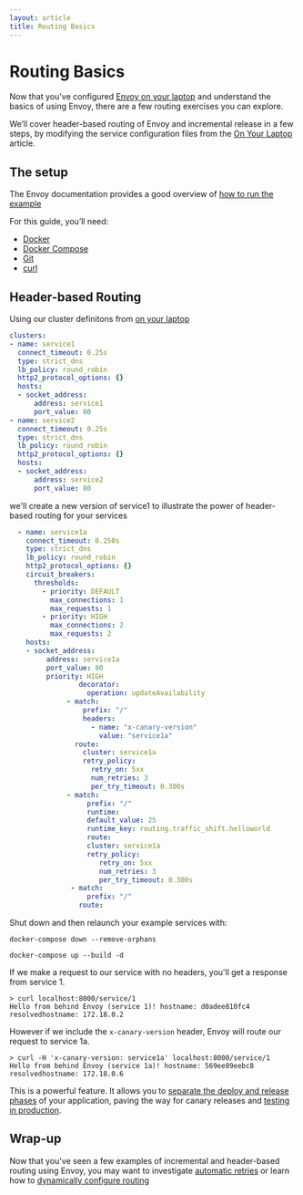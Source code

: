 ```yaml
---
layout: article
title: Routing Basics
---
```


[//]: # ( Copyright 2018 Turbine Labs, Inc.                                   )
[//]: # ( you may not use this file except in compliance with the License.    )
[//]: # ( You may obtain a copy of the License at                             )
[//]: # (                                                                     )
[//]: # (     http://www.apache.org/licenses/LICENSE-2.0                      )
[//]: # (                                                                     )
[//]: # ( Unless required by applicable law or agreed to in writing, software )
[//]: # ( distributed under the License is distributed on an "AS IS" BASIS,   )
[//]: # ( WITHOUT WARRANTIES OR CONDITIONS OF ANY KIND, either express or     )
[//]: # ( implied. See the License for the specific language governing        )
[//]: # ( permissions and limitations under the License.                      )

[//]: # (Routing Basics)

# Routing Basics

Now that you've configured
[Envoy on your laptop](on-your-laptop.html)
and understand the basics of using Envoy, there are a few routing exercises you can explore.

We’ll cover header-based routing of Envoy and incremental release in a few steps, by modifying the service configuration files from the
[On Your Laptop](on-your-laptop.html)
article.

## The setup

The Envoy documentation provides a good overview of
[how to run the example](https://www.envoyproxy.io/docs/envoy/latest/start/sandboxes/zipkin_tracing)

For this guide, you’ll need:

- [Docker](https://docs.docker.com/install/)
- [Docker Compose](https://docs.docker.com/compose/install/)
- [Git](https://help.github.com/articles/set-up-git/)
- [curl](https://curl.haxx.se/)

## Header-based Routing

Using our cluster definitons from [on your laptop](on-your-laptop.html)

```yaml
clusters:
- name: service1
  connect_timeout: 0.25s
  type: strict_dns
  lb_policy: round_robin
  http2_protocol_options: {}
  hosts:
  - socket_address:
      address: service1
      port_value: 80
- name: service2
  connect_timeout: 0.25s
  type: strict_dns
  lb_policy: round_robin
  http2_protocol_options: {}
  hosts:
  - socket_address:
      address: service2
      port_value: 80
```

we'll create a new version of service1 to illustrate the power of
header-based routing for your services

```yaml
  - name: service1a
    connect_timeout: 0.250s
    type: strict_dns
    lb_policy: round_robin
    http2_protocol_options: {}
    circuit_breakers:
      thresholds:
        - priority: DEFAULT
          max_connections: 1
          max_requests: 1
        - priority: HIGH
          max_connections: 2
          max_requests: 2
    hosts:
    - socket_address:
         address: service1a
         port_value: 80
         priority: HIGH
                 decorator:
                   operation: updateAvailability
              - match:
                  prefix: "/"
                  headers:
                    - name: "x-canary-version"
                      value: "service1a"
                route:
                  cluster: service1a
                  retry_policy:
                    retry_on: 5xx
                    num_retries: 3
                    per_try_timeout: 0.300s
              - match:
                   prefix: "/"
                   runtime:
                   default_value: 25
                   runtime_key: routing.traffic_shift.helloworld
                   route:
                   cluster: service1a
                   retry_policy:
                      retry_on: 5xx
                      num_retries: 3
                      per_try_timeout: 0.300s
               - match:
                   prefix: "/"
                 route:
```

Shut down and then relaunch your example services with:

`docker-compose down --remove-orphans`

`docker-compose up --build -d`

If we make a request to our service with no headers, you'll get a response from
service 1.

```console
> curl localhost:8000/service/1
Hello from behind Envoy (service 1)! hostname: d0adee810fc4 resolvedhostname: 172.18.0.2
```

However if we include the `x-canary-version` header, Envoy will route our
request to service 1a.

```console
> curl -H 'x-canary-version: service1a' localhost:8000/service/1
Hello from behind Envoy (service 1a)! hostname: 569ee89eebc8 resolvedhostname: 172.18.0.6
```

This is a powerful feature. It allows you to
[separate the deploy and release phases](https://blog.turbinelabs.io/deploy-not-equal-release-part-one-4724bc1e726b)
of your application, paving the way for canary releases and
[testing in production](https://opensource.com/article/17/8/testing-production).


## Wrap-up

Now that you've seen a few examples of incremental and header-based routing
using Envoy, you may want to investigate
[automatic retries](automatic-retries.html)
or learn how to
[dynamically configure routing](https://www.learnenvoy.io/articles/routing-configuration.html)
